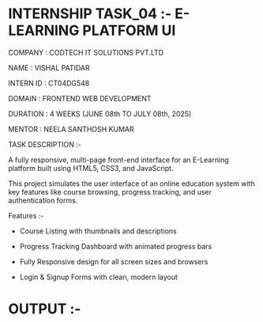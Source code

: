# INTERNSHIP TASK_04 :- E-LEARNING PLATFORM UI

COMPANY : CODTECH IT SOLUTIONS PVT.LTD

NAME : VISHAL PATIDAR

INTERN ID : CT04DG548

DOMAIN : FRONTEND WEB DEVELOPMENT

DURATION : 4 WEEKS (JUNE 08th TO JULY 08th, 2025)

MENTOR : NEELA SANTHOSH KUMAR

TASK DESCRIPTION :-

A fully responsive, multi-page front-end interface for an E-Learning platform built using HTML5, CSS3, and JavaScript. 

This project simulates the user interface of an online education system with key features like course browsing, progress tracking, and user authentication forms.

Features :-

- Course Listing with thumbnails and descriptions

- Progress Tracking Dashboard with animated progress bars

- Fully Responsive design for all screen sizes and browsers

- Login & Signup Forms with clean, modern layout

# OUTPUT :-


